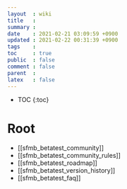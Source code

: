 ```yaml
---
layout  : wiki
title   : 
summary : 
date    : 2021-02-21 03:09:59 +0900
updated : 2021-02-22 00:31:39 +0900
tags    : 
toc     : true
public  : false
comment : false
parent  : 
latex   : false
---
```

* TOC
{:toc}

# Root

* [[sfmb_betatest_community]]
* [[sfmb_betatest_community_rules]]
* [[sfmb_betatest_roadmap]]
* [[sfmb_betatest_version_history]]
* [[sfmb_betatest_faq]]

